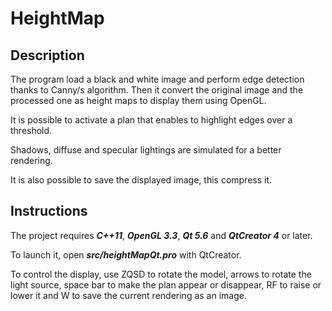 # HeightMap

## Description
The program load a black and white image and perform edge detection thanks to Canny/s algorithm. Then it convert the original image and the processed one as height maps to display them using OpenGL. 

It is possible to activate a plan that enables to highlight edges over a threshold. 

Shadows, diffuse and specular lightings are simulated for a better rendering.

It is also possible to save the displayed image, this compress it.


## Instructions
The project requires ***C++11***, ***OpenGL 3.3***, ***Qt 5.6*** and ***QtCreator 4*** or later.

To launch it, open ***src/heightMapQt.pro*** with QtCreator.

To control the display, use ZQSD to rotate the model, arrows to rotate the light source, space bar to make the plan appear or disappear, RF to raise or lower it and W to save the current rendering as an image.
